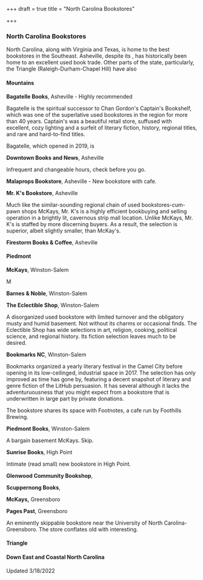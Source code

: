 +++
draft = true
title = "North Carolina Bookstores"

+++
### North Carolina Bookstores

North Carolina, along with Virginia and Texas, is home to the best bookstores in the Southeast. Asheville, despite its , has historically been home to an excellent used book trade. Other parts of the state, particularly, the Triangle (Raleigh-Durham-Chapel Hill) have also 

#### Mountains

**Bagatelle Books**, Asheville - Highly recommended

Bagatelle is the spiritual successor to Chan Gordon's Captain's Bookshelf, which was one of the superlative used bookstores in the region for more than 40 years. Captain's was a beautiful retail store, suffused with excellent, cozy lighting and a surfeit of literary fiction, history, regional titles, and rare and hard-to-find titles. 

Bagatelle, which opened in 2019, is 

**Downtown Books and News**, Asheville

Infrequent and changeable hours, check before you go.

**Malaprops Bookstore**, Asheville - New bookstore with cafe.

**Mr. K's Bookstore**, Asheville

Much like the similar-sounding regional chain of used bookstores-cum-pawn shops McKays, Mr. K's is a highly efficient bookbuying and selling operation in a brightly lit, cavernous strip mall location. Unlike McKays, Mr. K's is staffed by more discerning buyers. As a result, the selection is superior, albeit slightly smaller, than McKay's. 

**Firestorm Books & Coffee**, Asheville



#### Piedmont

**McKays**, Winston-Salem

M

**Barnes & Noble**, Winston-Salem

**The Eclectible Shop**, Winston-Salem

A disorganized used bookstore with limited turnover and the obligatory musty and humid basement. Not without its charms or occasional finds. The Eclectible Shop has wide selections in art, religion, cooking, political science, and regional history. Its fiction selection leaves much to be desired.

**Bookmarks NC**, Winston-Salem

Bookmarks organized a yearly literary festival in the Camel City before opening in its low-ceilinged, industrial space in 2017. The selection has only improved as time has gone by, featuring a decent snapshot of literary and genre fiction of the LitHub persuasion. It has several  although it lacks the adventuruousness that you might expect from a bookstore that is underwritten in large part by private donations.

The bookstore shares its space with Footnotes, a cafe run by Foothills Brewing.

**Piedmont Books**, Winston-Salem

A bargain basement McKays. Skip.

**Sunrise Books**, High Point

Intimate (read small) new bookstore in High Point.

**Glenwood Community Bookshop**, 

**Scuppernong Books**, 

**McKays,** Greensboro

**Pages Past**, Greensboro

An eminently skippable bookstore near the University of North Carolina-Greensboro. The store conflates old with interesting.

#### Triangle

#### Down East and Coastal North Carolina

Updated 3/18/2022